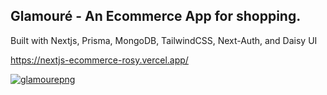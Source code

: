 ## Glamouré - An Ecommerce App for shopping. 

Built with Nextjs, Prisma, MongoDB, TailwindCSS, Next-Auth, and Daisy UI

https://nextjs-ecommerce-rosy.vercel.app/

<a target="_blank" href="https://i.ibb.co/TBVT0RSD/Screenshot-2025-04-15-140721.png"><img src="https://i.ibb.co/TBVT0RSD/Screenshot-2025-04-15-140721.png" alt="glamourepng" style="max-width:100%;"></a></p>
